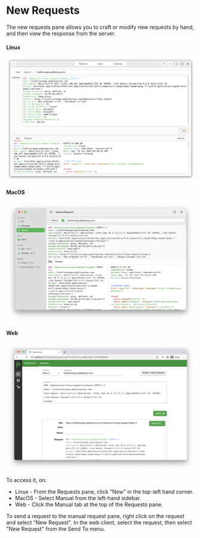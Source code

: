 # New Requests

The new requests pane allows you to craft or modify new requests by hand, and then view the response from the server.

<!-- tabs:start -->

#### **Linux**

<picture>
  <source media="(prefers-color-scheme: dark)" srcset="../_media/Linux/Dark/MakeRequest.png">
  <img alt="Make request" src="../_media/Linux/Light/MakeRequest.png">
</picture>

#### **MacOS**

<picture>
  <source media="(prefers-color-scheme: dark)" srcset="../_media/Mac/Dark/MakeRequest.png">
  <img alt="Make request" src="../_media/Mac/Light/MakeRequest.png">
</picture>

#### **Web**

<picture>
  <source media="(prefers-color-scheme: dark)" srcset="../_media/Web/Dark/MakeRequest.png">
  <img alt="Make request" src="../_media/Web/Light/MakeRequest.png">
</picture>

<!-- tabs:end -->

To access it, on:
  * Linux - From the Requests pane, click "New" in the top-left hand corner.
  * MacOS - Select Manual from the left-hand sidebar.
  * Web - Click the Manual tab at the top of the Requests pane.

To send a request to the manual request pane, right click on the request and select "New Request". In the web client, select the request, then select "New Request" from the Send To menu.